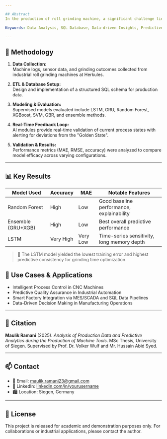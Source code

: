 ```yaml
---

## Abstract
In the production of roll grinding machine, a significant challenge lies in selecting the optimal processing steps and parameter configurations to achieve high-quality results. Small adjustments to parameters often lead to notable variations in output quality, making it difficult for operators to consistently find the "Right" parameters that optimize performance. This thesis leverages artificial intelligence (AI) to analyze extensive production data collected throughout the machining processes, with the goal of establishing a “Golden State” (an ideal set of steps and parameters for achieving optimal processing results; a defined state within the context of the use case company). In order to achieve this objective, initially, a structured SQL database, which stores input parameters, measurement results, and derived analysis data was setup, where i have automated the collection and evaluation of production data. Then by integrating predictive AI models (like LSTM Networks, Random Forest, GRU Networks), the optimal parameters were defined, curated and featured but also to provide real-time feedback during production, validating if the current process remains on the optimal path. The results yielded minimum error rate with respect to optimal grinding time, indicating the implications for the so-called golden state. This thesis contributes to the practice-centered use of machine data with AI algorithms in order to establish the boundaries of data-driven manufacturing, validated through the context of our use case company. This approach promises to improve decision making for machine tool production, reduce variability, and enhance product quality through data-driven predictive insights. In the later stages, the AI will further suggest parameter adjustments needed to realign the process with the "Golden State". 

Keywords: Data Analysis, SQL Database, Data-driven Insights, Predictive Analytics

---
```


## 🔬 Methodology

1. **Data Collection:**  
   Machine logs, sensor data, and grinding outcomes collected from industrial roll grinding machines at Herkules.

2. **ETL & Database Setup:**  
   Design and implementation of a structured SQL schema for production data.

3. **Modeling & Evaluation:**  
   Supervised models evaluated include LSTM, GRU, Random Forest, XGBoost, SVM, GBR, and ensemble methods.

4. **Real-Time Feedback Loop:**  
   AI modules provide real-time validation of current process states with alerting for deviations from the "Golden State".

5. **Validation & Results:**  
   Performance metrics (MAE, RMSE, accuracy) were analyzed to compare model efficacy across varying configurations.

---

## 📊 Key Results

| Model Used           | Accuracy | MAE   | Notable Features                            |
|----------------------|----------|-------|----------------------------------------------|
| Random Forest        | High     | Low   | Good baseline performance, explainability    |
| Ensemble (GRU+XGB)   | High     | Low   | Best overall predictive performance       |
| LSTM                 | Very High| Very Low   | Time-series sensitivity, long memory depth   |

> 📌 The LSTM model yielded the lowest training error and highest predictive consistency for grinding time optimization.


## 🧭 Use Cases & Applications

- Intelligent Process Control in CNC Machines
- Predictive Quality Assurance in Industrial Automation
- Smart Factory Integration via MES/SCADA and SQL Data Pipelines
- Data-Driven Decision Making in Manufacturing Operations

---

## 🧾 Citation

**Maulik Ramani** (2025). *Analysis of Production Data and Predictive Analytics during the Production of Machine Tools*. MSc Thesis, University of Siegen. Supervised by Prof. Dr. Volker Wulf and Mr. Hussain Abid Syed.

---

## 📫 Contact

- 📧 Email: maulik.ramani23@gmail.com  
- 🔗 LinkedIn: [linkedin.com/in/yourusername](https://www.linkedin.com/in/maulik-ramani/)  
- 🏙️ Location: Siegen, Germany

---

## 📄 License

This project is released for academic and demonstration purposes only. For collaborations or industrial applications, please contact the author.

